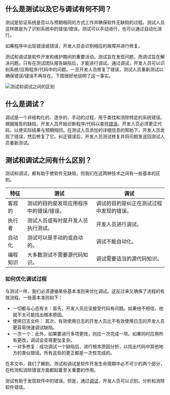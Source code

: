 ## 什么是测试以及它与调试有何不同？

测试是验证系统是否以与预期相同的方式工作并确保软件无缺陷的过程。测试人员这样做是为了识别系统中的错误/错误。测试可以手动进行，也可以通过自动化进行。

如果程序中出现错误或错误，开发人员会识别相应的故障并进行修复。

测试和调试是软件开发和维护期间的重要活动。测试旨在发现问题，而调试旨在解决问题。只有在测试团队报告缺陷后，才能进行调试。通过调试，开发人员可以识别系统/应用程序/代码中的问题。一旦开发人员修复了错误，测试人员重新测试以确保错误/错误不再存在。下图很好地说明了这一事实。

![测试和调试之间的区别](https://toolsqa.com/gallery/ISTQB%20Certification/1.Difference%20between%20Testing%20and%20Debugging.jpg)

## 什么是调试？

调试是一个非结构化的、逐步的、手动的过程，用于查找和消除特定的系统错误。根据报告的缺陷，开发人员开始诊断程序/代码以查找[错误](https://www.toolsqa.com/software-testing/difference-between-error-mistake-fault-bug-failure-defect/)。开发人员必须更正代码，以使实际结果与预期相同。在测试人员添加的详细信息的帮助下，开发人员发现了错误，然后修复了它。纠正错误后，开发人员测试修复并将问题发送回测试人员重新测试。

## 测试和调试之间有什么区别？

测试和调试，都有助于使软件无缺陷，但我们在这两种技术之间有一些基本的区别。

| 特征     | 测试                              | 调试                               |
| -------------- | --------------------------------------- | ---------------------------------------- |
| 客观的   | 测试的目的是发现应用程序中的错误/错误。 | 调试的目的是纠正在测试过程中发现的错误。 |
| 执行者   | 测试人员或有时是开发人员执行测试。      | 开发人员进行调试。                       |
| 自动化   | 测试可以是手动的或自动的。              | 调试不能自动化。                         |
| 编程知识 | 大多数测试不需要源代码知识。            | 调试需要适当的源代码知识。               |

### 如何优化调试过程

与测试一样，我们必须遵循某些基本准则来优化调试。这反过来又确保了流程的有效流程。一些基本准则如下：

-   一切都与心态有关：首先，开发人员应该接受代码有问题。如果他不相信，他就不太可能找出根本原因。
-   使用日志文件： 其次，有效使用日志的开发人员比不有效使用日志的开发人员更容易快速调试缺陷。
-   一次一个：此外，如果要进行多项更改，则应一次完成一项。如果同时应用所有更改，调试会变得更加复杂。
-   一对多修复：成功调试一个缺陷后，进行根本原因分析，以找出代码中其他地方的类似错误。所有这些的更正都是一次性完成的。

在本文中，我们了解到，测试和调试是软件开发生命周期中必不可少的两个部分，在检测和消除错误方面都起着至关重要的作用。

测试有助于发现软件中的错误。但是，通过[调试](https://en.wikipedia.org/wiki/Debugging)，开发人员可以识别、分析和消除软件错误。